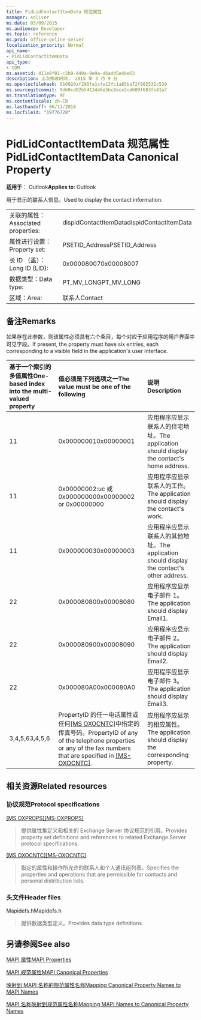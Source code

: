 ```yaml
---
title: PidLidContactItemData 规范属性
manager: soliver
ms.date: 03/09/2015
ms.audience: Developer
ms.topic: reference
ms.prod: office-online-server
localization_priority: Normal
api_name:
- PidLidContactItemData
api_type:
- COM
ms.assetid: 411e8f81-c2b9-440a-9e9a-d6add5e4be63
description: 上次修改时间： 2015 年 3 月 9 日
ms.openlocfilehash: 510920af290fa1cfe13fc1a85ba72f902532c539
ms.sourcegitcommit: 9d60cd82b5413446e5bc8ace2cd689f683fb41a7
ms.translationtype: MT
ms.contentlocale: zh-CN
ms.lasthandoff: 06/11/2018
ms.locfileid: "19776728"
---
```

# <a name="pidlidcontactitemdata-canonical-property"></a><span data-ttu-id="9c856-103">PidLidContactItemData 规范属性</span><span class="sxs-lookup"><span data-stu-id="9c856-103">PidLidContactItemData Canonical Property</span></span>

  
  
<span data-ttu-id="9c856-104">**适用于**： Outlook</span><span class="sxs-lookup"><span data-stu-id="9c856-104">**Applies to**: Outlook</span></span> 
  
<span data-ttu-id="9c856-105">用于显示的联系人信息。</span><span class="sxs-lookup"><span data-stu-id="9c856-105">Used to display the contact information.</span></span>
  
|||
|:-----|:-----|
|<span data-ttu-id="9c856-106">关联的属性：</span><span class="sxs-lookup"><span data-stu-id="9c856-106">Associated properties:</span></span>  <br/> |<span data-ttu-id="9c856-107">dispidContactItemData</span><span class="sxs-lookup"><span data-stu-id="9c856-107">dispidContactItemData</span></span>  <br/> |
|<span data-ttu-id="9c856-108">属性进行设置：</span><span class="sxs-lookup"><span data-stu-id="9c856-108">Property set:</span></span>  <br/> |<span data-ttu-id="9c856-109">PSETID_Address</span><span class="sxs-lookup"><span data-stu-id="9c856-109">PSETID_Address</span></span>  <br/> |
|<span data-ttu-id="9c856-110">长 ID （盖）：</span><span class="sxs-lookup"><span data-stu-id="9c856-110">Long ID (LID):</span></span>  <br/> |<span data-ttu-id="9c856-111">0x00008007</span><span class="sxs-lookup"><span data-stu-id="9c856-111">0x00008007</span></span>  <br/> |
|<span data-ttu-id="9c856-112">数据类型：</span><span class="sxs-lookup"><span data-stu-id="9c856-112">Data type:</span></span>  <br/> |<span data-ttu-id="9c856-113">PT_MV_LONG</span><span class="sxs-lookup"><span data-stu-id="9c856-113">PT_MV_LONG</span></span>  <br/> |
|<span data-ttu-id="9c856-114">区域：</span><span class="sxs-lookup"><span data-stu-id="9c856-114">Area:</span></span>  <br/> |<span data-ttu-id="9c856-115">联系人</span><span class="sxs-lookup"><span data-stu-id="9c856-115">Contact</span></span>  <br/> |
   
## <a name="remarks"></a><span data-ttu-id="9c856-116">备注</span><span class="sxs-lookup"><span data-stu-id="9c856-116">Remarks</span></span>

<span data-ttu-id="9c856-117">如果存在此参数，则该属性必须具有六个条目，每个对应于应用程序的用户界面中可见字段。</span><span class="sxs-lookup"><span data-stu-id="9c856-117">If present, the property must have six entries, each corresponding to a visible field in the application's user interface.</span></span>
  
|<span data-ttu-id="9c856-118">**基于一个索引的多值属性**</span><span class="sxs-lookup"><span data-stu-id="9c856-118">**One-based index into the multi-valued property**</span></span>|<span data-ttu-id="9c856-119">**值必须是下列选项之一**</span><span class="sxs-lookup"><span data-stu-id="9c856-119">**The value must be one of the following**</span></span>|<span data-ttu-id="9c856-120">**说明**</span><span class="sxs-lookup"><span data-stu-id="9c856-120">**Description**</span></span>|
|:-----|:-----|:-----|
|<span data-ttu-id="9c856-121">1</span><span class="sxs-lookup"><span data-stu-id="9c856-121">1</span></span>  <br/> |<span data-ttu-id="9c856-122">0x00000001</span><span class="sxs-lookup"><span data-stu-id="9c856-122">0x00000001</span></span>  <br/> |<span data-ttu-id="9c856-123">应用程序应显示联系人的住宅地址。</span><span class="sxs-lookup"><span data-stu-id="9c856-123">The application should display the contact's home address.</span></span>  <br/> |
|<span data-ttu-id="9c856-124">1</span><span class="sxs-lookup"><span data-stu-id="9c856-124">1</span></span>  <br/> |<span data-ttu-id="9c856-125">0x00000002:uc 或 0x00000000</span><span class="sxs-lookup"><span data-stu-id="9c856-125">0x00000002 or 0x00000000</span></span>  <br/> |<span data-ttu-id="9c856-126">应用程序应显示联系人的工作。</span><span class="sxs-lookup"><span data-stu-id="9c856-126">The application should display the contact's work.</span></span>  <br/> |
|<span data-ttu-id="9c856-127">1</span><span class="sxs-lookup"><span data-stu-id="9c856-127">1</span></span>  <br/> |<span data-ttu-id="9c856-128">0x00000003</span><span class="sxs-lookup"><span data-stu-id="9c856-128">0x00000003</span></span>  <br/> |<span data-ttu-id="9c856-129">应用程序应显示联系人的其他地址。</span><span class="sxs-lookup"><span data-stu-id="9c856-129">The application should display the contact's other address.</span></span>  <br/> |
|<span data-ttu-id="9c856-130">2</span><span class="sxs-lookup"><span data-stu-id="9c856-130">2</span></span>  <br/> |<span data-ttu-id="9c856-131">0x00008080</span><span class="sxs-lookup"><span data-stu-id="9c856-131">0x00008080</span></span>  <br/> |<span data-ttu-id="9c856-132">应用程序应显示电子邮件 1。</span><span class="sxs-lookup"><span data-stu-id="9c856-132">The application should display Email1.</span></span>  <br/> |
|<span data-ttu-id="9c856-133">2</span><span class="sxs-lookup"><span data-stu-id="9c856-133">2</span></span>  <br/> |<span data-ttu-id="9c856-134">0x00008090</span><span class="sxs-lookup"><span data-stu-id="9c856-134">0x00008090</span></span>  <br/> |<span data-ttu-id="9c856-135">应用程序应显示电子邮件 2。</span><span class="sxs-lookup"><span data-stu-id="9c856-135">The application should display Email2.</span></span>  <br/> |
|<span data-ttu-id="9c856-136">2</span><span class="sxs-lookup"><span data-stu-id="9c856-136">2</span></span>  <br/> |<span data-ttu-id="9c856-137">0x000080A0</span><span class="sxs-lookup"><span data-stu-id="9c856-137">0x000080A0</span></span>  <br/> |<span data-ttu-id="9c856-138">应用程序应显示电子邮件 3。</span><span class="sxs-lookup"><span data-stu-id="9c856-138">The application should display Email3.</span></span>  <br/> |
|<span data-ttu-id="9c856-139">3,4,5,6</span><span class="sxs-lookup"><span data-stu-id="9c856-139">3,4,5,6</span></span>  <br/> |<span data-ttu-id="9c856-140">PropertyID 的任一电话属性或任何[[MS OXOCNTC]](http://msdn.microsoft.com/library/9b636532-9150-4836-9635-9c9b756c9ccf%28Office.15%29.aspx)中指定的传真号码。</span><span class="sxs-lookup"><span data-stu-id="9c856-140">PropertyID of any of the telephone properties or any of the fax numbers that are specified in [[MS-OXOCNTC]](http://msdn.microsoft.com/library/9b636532-9150-4836-9635-9c9b756c9ccf%28Office.15%29.aspx).</span></span>  <br/> |<span data-ttu-id="9c856-141">应用程序应显示的相应属性。</span><span class="sxs-lookup"><span data-stu-id="9c856-141">The application should display the corresponding property.</span></span>  <br/> |
   
## <a name="related-resources"></a><span data-ttu-id="9c856-142">相关资源</span><span class="sxs-lookup"><span data-stu-id="9c856-142">Related resources</span></span>

### <a name="protocol-specifications"></a><span data-ttu-id="9c856-143">协议规范</span><span class="sxs-lookup"><span data-stu-id="9c856-143">Protocol specifications</span></span>

<span data-ttu-id="9c856-144">[[MS OXPROPS]](http://msdn.microsoft.com/library/f6ab1613-aefe-447d-a49c-18217230b148%28Office.15%29.aspx)</span><span class="sxs-lookup"><span data-stu-id="9c856-144">[[MS-OXPROPS]](http://msdn.microsoft.com/library/f6ab1613-aefe-447d-a49c-18217230b148%28Office.15%29.aspx)</span></span>
  
> <span data-ttu-id="9c856-145">提供属性集定义和相关的 Exchange Server 协议规范的引用。</span><span class="sxs-lookup"><span data-stu-id="9c856-145">Provides property set definitions and references to related Exchange Server protocol specifications.</span></span>
    
<span data-ttu-id="9c856-146">[[MS OXOCNTC]](http://msdn.microsoft.com/library/9b636532-9150-4836-9635-9c9b756c9ccf%28Office.15%29.aspx)</span><span class="sxs-lookup"><span data-stu-id="9c856-146">[[MS-OXOCNTC]](http://msdn.microsoft.com/library/9b636532-9150-4836-9635-9c9b756c9ccf%28Office.15%29.aspx)</span></span>
  
> <span data-ttu-id="9c856-147">指定的属性和操作所允许的联系人和个人通讯组列表。</span><span class="sxs-lookup"><span data-stu-id="9c856-147">Specifies the properties and operations that are permissible for contacts and personal distribution lists.</span></span>
    
### <a name="header-files"></a><span data-ttu-id="9c856-148">头文件</span><span class="sxs-lookup"><span data-stu-id="9c856-148">Header files</span></span>

<span data-ttu-id="9c856-149">Mapidefs.h</span><span class="sxs-lookup"><span data-stu-id="9c856-149">Mapidefs.h</span></span>
  
> <span data-ttu-id="9c856-150">提供数据类型定义。</span><span class="sxs-lookup"><span data-stu-id="9c856-150">Provides data type definitions.</span></span>
    
## <a name="see-also"></a><span data-ttu-id="9c856-151">另请参阅</span><span class="sxs-lookup"><span data-stu-id="9c856-151">See also</span></span>



[<span data-ttu-id="9c856-152">MAPI 属性</span><span class="sxs-lookup"><span data-stu-id="9c856-152">MAPI Properties</span></span>](mapi-properties.md)
  
[<span data-ttu-id="9c856-153">MAPI 规范属性</span><span class="sxs-lookup"><span data-stu-id="9c856-153">MAPI Canonical Properties</span></span>](mapi-canonical-properties.md)
  
[<span data-ttu-id="9c856-154">映射到 MAPI 名称的规范属性名称</span><span class="sxs-lookup"><span data-stu-id="9c856-154">Mapping Canonical Property Names to MAPI Names</span></span>](mapping-canonical-property-names-to-mapi-names.md)
  
[<span data-ttu-id="9c856-155">MAPI 名称映射到规范属性名称</span><span class="sxs-lookup"><span data-stu-id="9c856-155">Mapping MAPI Names to Canonical Property Names</span></span>](mapping-mapi-names-to-canonical-property-names.md)

